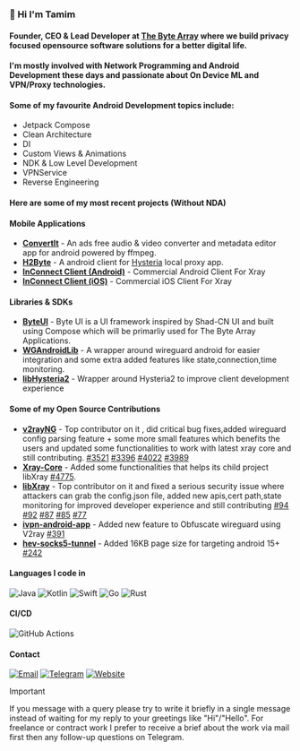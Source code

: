### 👋 Hi I'm Tamim
#### Founder, CEO & Lead Developer at [The Byte Array](https://thebytearray.org) where we build privacy focused opensource software solutions for a better digital life.

#### I'm mostly involved with Network Programming and Android Development these days and passionate about On Device ML and VPN/Proxy technologies.

#### Some of my favourite Android Development topics include: 

- Jetpack Compose
- Clean Architecture
- DI
- Custom Views & Animations
- NDK & Low Level Development
- VPNService
- Reverse Engineering

#### Here are some of my most recent projects (Without NDA)

#### Mobile Applications
- **[ConvertIt](https://github.com/TheByteArray/Convertit)** - An ads free audio & video converter and metadata editor app for android powered by ffmpeg.
- **[H2Byte](https://github.com/TheByteArray/H2Byte)** - A android client for [Hysteria](https://github.com/apernet/hysteria) local proxy app.
- **[InConnect Client (Android)](https://play.google.com/store/apps/details?id=com.qtech.inct)** - Commercial Android Client For Xray
- **[InConnect Client (iOS)](https://apps.apple.com/us/app/inconnect-client/id6745726030)** - Commercial iOS Client For Xray
#### Libraries & SDKs
- **[ByteUI](https://github.com/thebytearray/ByteUI)** - Byte UI is a UI framework inspired by Shad-CN UI and built using Compose which will be primarliy used for The Byte Array Applications.
- **[WGAndroidLib](https://github.com/TheByteArray/WGAndroidLib)** - A wrapper around wireguard android for easier integration and some extra added features like state,connection,time monitoring.
- **[libHysteria2](https://github.com/thebytearray/libHysteria2)** - Wrapper around Hysteria2 to improve client development experience

#### Some of my Open Source Contributions
- **[v2rayNG](https://github.com/2dust/v2rayNG)** - Top contributor on it , did critical bug fixes,added wireguard config parsing feature + some more small features which benefits the users and updated some functionalities to work with latest xray core and still contributing. [#3521](https://github.com/2dust/v2rayNG/pull/3521) [#3396](https://github.com/2dust/v2rayNG/pull/3396) [#4022](https://github.com/2dust/v2rayNG/pull/4022) [#3989](https://github.com/2dust/v2rayNG/pull/3989)
- **[Xray-Core](https://github.com/XTLS/Xray-core)** - Added some functionalities that helps its child project libXray [#4775](https://github.com/XTLS/Xray-core/pull/4775).
- **[libXray](https://github.com/XTLS/libXray)** - Top contributor on it and fixed a serious security issue where attackers can grab the config.json file, added new apis,cert path,state monitoring for improved developer experience and still contributing [#94](https://github.com/XTLS/libXray/pull/94) [#92](https://github.com/XTLS/libXray/pull/92) [#87](https://github.com/XTLS/libXray/pull/87) [#85](https://github.com/XTLS/libXray/pull/85) [#77](https://github.com/XTLS/libXray/pull/77)
- **[ivpn-android-app](https://github.com/ivpn/android-app)** - Added new feature to Obfuscate wireguard using V2ray [#391](https://github.com/ivpn/android-app/pull/391)
- **[hev-socks5-tunnel](https://github.com/heiher/hev-socks5-tunnel)** - Added 16KB page size for targeting android 15+ [#242](https://github.com/heiher/hev-socks5-tunnel/pull/242)


#### Languages I code in
![Java](https://img.shields.io/badge/Java-%23ED8B00.svg?style=for-the-badge&logo=openjdk&logoColor=white) ![Kotlin](https://img.shields.io/badge/Kotlin-%237F52FF.svg?style=for-the-badge&logo=kotlin&logoColor=white) ![Swift](https://img.shields.io/badge/Swift-FA7343?style=for-the-badge&logo=swift&logoColor=white) ![Go](https://img.shields.io/badge/Go-00ADD8?style=for-the-badge&logo=go&logoColor=white) ![Rust](https://img.shields.io/badge/Rust-%23000000.svg?style=for-the-badge&logo=rust&logoColor=white)

#### CI/CD
![GitHub Actions](https://img.shields.io/badge/GitHub%20Actions-%232671E5.svg?style=for-the-badge&logo=githubactions&logoColor=white)  

#### Contact
[![Email](https://img.shields.io/badge/Email-D14836?style=for-the-badge&logo=gmail&logoColor=white)](mailto:tamim@thebytearray.org)
[![Telegram](https://img.shields.io/badge/Telegram-26A5E4?style=for-the-badge&logo=telegram&logoColor=white)](https://t.me/CodeWithTamim)
[![Website](https://img.shields.io/badge/Website-4285F4?style=for-the-badge&logo=googlechrome&logoColor=white)](https://thebytearray.org)  

> [!IMPORTANT]
> If you message with a query please try to write it briefly in a single message instead of waiting for my reply to your greetings like "Hi"/"Hello". For freelance or contract work I prefer to receive a brief about the work via mail first then any
> follow-up questions on Telegram.


